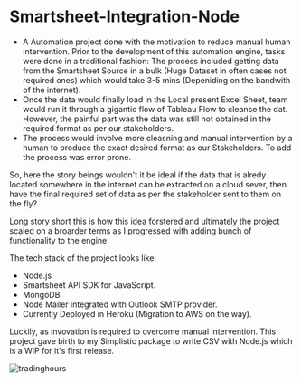 # Smartsheet-Integration-Node

- A Automation project done with the motivation to reduce manual human intervention.  Prior to the development of this automation engine, tasks were done in a traditional fashion: The process included getting data from the Smartsheet Source in a bulk (Huge Dataset in often cases not required ones) which would take 3-5 mins (Depeniding on the bandwith of the internet). 
- Once the data would finally load in the Local present Excel Sheet, team would run it through a gigantic flow of Tableau Flow to cleanse the dat. However, the painful part was the data was still not obtained in the required format as per our stakeholders. 
- The process would involve more cleasning and manual intervention by a human to produce the exact desired format as our Stakeholders. To add the process was error prone.

So, here the story beings wouldn't it be ideal if the data that is alredy located somewhere in the internet can be extracted on a cloud sever, then have the final required set of data as per the stakeholder sent to them on the fly?

Long story short this is how this idea forstered and ultimately the project scaled on a broarder terms as I progressed with adding bunch of functionality to the engine. 

The tech stack of the project looks like:

- Node.js
- Smartsheet API SDK for JavaScript. 
- MongoDB. 
- Node Mailer integrated with Outlook SMTP provider.
- Currently Deployed in Heroku (Migration to AWS on the way).

Luckily, as invovation is required to overcome manual intervention. This project gave birth to my Simplistic package to write CSV with Node.js which is a WIP for it's first release. 

![tradinghours](https://user-images.githubusercontent.com/84505567/174243205-3994a12e-1aed-42a9-ae1d-e7f52959c6d6.png)
